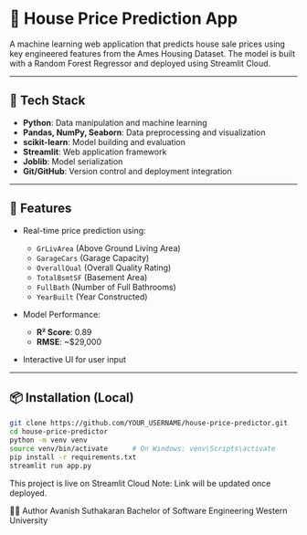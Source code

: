 # 🏡 House Price Prediction App

A machine learning web application that predicts house sale prices using key engineered features from the Ames Housing Dataset. The model is built with a Random Forest Regressor and deployed using Streamlit Cloud.

---

## 🔧 Tech Stack

- **Python**: Data manipulation and machine learning
- **Pandas, NumPy, Seaborn**: Data preprocessing and visualization
- **scikit-learn**: Model building and evaluation
- **Streamlit**: Web application framework
- **Joblib**: Model serialization
- **Git/GitHub**: Version control and deployment integration

---

## 🎯 Features

- Real-time price prediction using:
  - `GrLivArea` (Above Ground Living Area)
  - `GarageCars` (Garage Capacity)
  - `OverallQual` (Overall Quality Rating)
  - `TotalBsmtSF` (Basement Area)
  - `FullBath` (Number of Full Bathrooms)
  - `YearBuilt` (Year Constructed)

- Model Performance:
  - **R² Score**: 0.89
  - **RMSE**: ~$29,000

- Interactive UI for user input

---

## 📦 Installation (Local)

```bash
git clone https://github.com/YOUR_USERNAME/house-price-predictor.git
cd house-price-predictor
python -m venv venv
source venv/bin/activate      # On Windows: venv\Scripts\activate
pip install -r requirements.txt
streamlit run app.py
```

This project is live on Streamlit Cloud
Note: Link will be updated once deployed.

👨‍💻 Author
Avanish Suthakaran
Bachelor of Software Engineering
Western University
